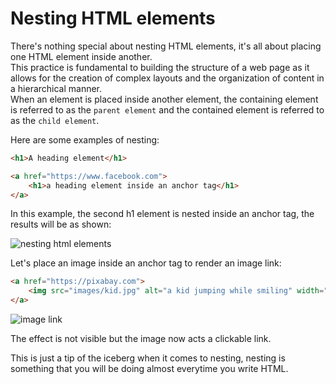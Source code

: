 # Nesting HTML elements

There's nothing special about nesting HTML elements, it's all about placing one HTML element inside another.  
This practice is fundamental to building the structure of a web page as it allows for the creation of complex layouts and the organization of content in a hierarchical manner.  
When an element is placed inside another element, the containing element is referred to as the ```parent element``` and the contained element is referred to as the ```child element```.

Here are some examples of nesting:

```HTML
<h1>A heading element</h1>

<a href="https://www.facebook.com">
    <h1>a heading element inside an anchor tag</h1>
</a>
```
In this example, the second h1 element is nested inside an anchor tag, the results will be as shown:

![nesting html elements](nesting_1.png)

Let's place an image inside an anchor tag to render an image link:

```HTML
<a href="https://pixabay.com">
    <img src="images/kid.jpg" alt="a kid jumping while smiling" width="240px">
</a>
```
![image link](img-output.png)

The effect is not visible but the image now acts a clickable link.

This is just a tip of the iceberg when it comes to nesting, nesting is something that you will be doing almost everytime you write HTML.